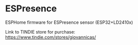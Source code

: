 # ESPresence
ESPHome firmware for ESPresence sensor (ESP32+LD2410x)

Link to TINDIE store for purchase:
https://www.tindie.com/stores/giovannicas/
